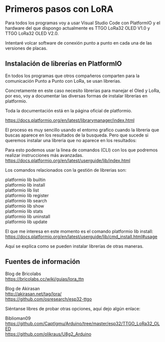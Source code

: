 # Primeros pasos con LoRA


Para todos los programas voy a usar Visual Studio Code con PlatformIO y el hardware del que dispongo actualmente es TTGO LoRa32 OLED V1.0 y TTGO LoRa32 OLED V2.0. 

Intentaré volcar software de conexión punto a punto en cada una de las versiones de placas. 

## Instalación de librerías en PlatformIO

En todos los programas que otros compañeros comparten para la comunicación Punto a Punto con LoRa, se usan librerias.  

Concretamente en este caso necesito librerias para manejar el Oled y LoRa, por eso, voy a documentar las diversas formas de instalar librerias en platformio.  

Toda la documentación está en la página oficial de platformio.  

https://docs.platformio.org/en/latest/librarymanager/index.html

El proceso es muy sencillo usando el entorno grafico cuando la libreria que buscas aparece en los resultados de la busqueda. Pero que sucede si queremos instalar una libreria que no aparece en los resultados:

Para esto podemos usar la linea de comandos (CLI) con los que podremos realizar instrucciones más avanzadas.
https://docs.platformio.org/en/latest/userguide/lib/index.html

Los comandos relacionados con la gestión de librerias son:  

platformio lib builtin  
platformio lib install  
platformio lib list  
platformio lib register  
platformio lib search  
platformio lib show  
platformio lib stats  
platformio lib uninstall  
platformio lib update  


El que me interesa en este momento es el comando platformio lib install:  
https://docs.platformio.org/en/latest/userguide/lib/cmd_install.html#usage  

Aquí se explica como se pueden instalar librerías de otras maneras. 


## Fuentes de información 



Blog de Bricolabs  
https://bricolabs.cc/wiki/guias/lora_ttn  

Blog de Akirasan  
http://akirasan.net/tag/lora/  
https://github.com/osresearch/esp32-ttgo  


Siéntanse libres de probar otras opciones, aquí dejo algún enlace:  

Biblioman09  
https://github.com/CaptIgmu/Arduino/tree/master/esp32/TTGO_LoRa32_OLED  
https://github.com/olikraus/U8g2_Arduino


